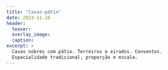 ```yaml
---
title: "Casas-pátio"
date: 2023-11-16
header:
  teaser:
  overlay_image:
  caption:
excerpt: >
  Casas nobres com pátio. Terreiros e eirados. Conventos.
  Espacialidade tradicional, proporção e escala.
---
```

